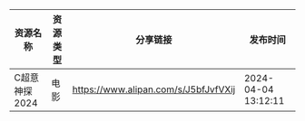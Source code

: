 | 资源名称      | 资源类型 | 分享链接                                 | 发布时间                |
| --------- | ---- | ------------------------------------ | ------------------- |
| C超意神探2024 | 电影   | https://www.alipan.com/s/J5bfJvfVXij | 2024-04-04 13:12:11 |
